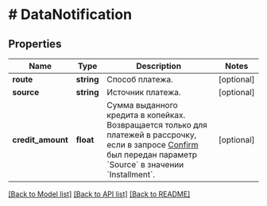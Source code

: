 # # DataNotification

## Properties

Name | Type | Description | Notes
------------ | ------------- | ------------- | -------------
**route** | **string** | Способ платежа. | [optional]
**source** | **string** | Источник платежа. | [optional]
**credit_amount** | **float** | Сумма выданного кредита в копейках. Возвращается только для платежей в рассрочку, если в запросе [Confirm](https://www.tbank.ru/kassa/dev/payments/#tag/Dvuhstadijnyj-platezh/operation/Confirm) был передан параметр &#x60;Source&#x60; в значении &#x60;Installment&#x60;. | [optional]

[[Back to Model list]](../../README.md#models) [[Back to API list]](../../README.md#endpoints) [[Back to README]](../../README.md)
